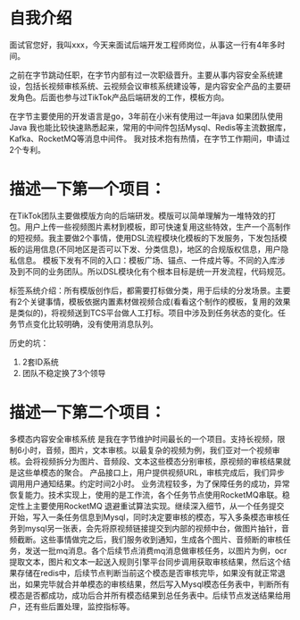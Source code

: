 
# 自我介绍
面试官您好，我叫xxx，今天来面试后端开发工程师岗位，从事这一行有4年多时间。

之前在字节跳动任职，在字节内部有过一次职级晋升。主要从事内容安全系统建设，包括长视频审核系统、云视频会议审核系统建设等，是内容安全产品的主要研发角色。后面也参与过TikTok产品后端研发的工作，模板方向。

在字节主要使用的开发语言是go，3年前在小米有使用过一年java 如果团队使用Java 我也能比较快速熟悉起来，常用的中间件包括Mysql、Redis等主流数据库，Kafka、RocketMQ等消息中间件。
我对技术抱有热情，在字节工作期间，申请过2个专利。


# 描述一下第一个项目：

在TikTok团队主要做模版方向的后端研发。模版可以简单理解为一堆特效的打包。用户上传一些视频图片素材到模板，即可快速复用这些特效，生产一个高制作的短视频。我主要做2个事情，使用DSL流程模块化模板的下发服务，下发包括模板的运用信息(不同地区是否可以下发、分类信息)，地区的合规版权信息，用户隐私信息。
模板下发有不同的入口：模板广场、锚点、一件成片等。不同的入库涉及到不同的业务团队。所以DSL模块化有个根本目标是统一开发流程，代码规范。

标签系统介绍：所有模版创作后，都需要打标做分类，用于后续的分发场景。主要有2个关键事情，模板依据内置素材做视频合成(看看这个制作的模板，复用的效果是类似的)，将视频送到TCS平台做人工打标。项目中涉及到任务状态的变化。任务节点变化比较明确，没有使用消息队列。

历史的坑：
1. 2套ID系统
2. 团队不稳定换了3个领导

# 描述一下第二个项目：
多模态内容安全审核系统 是我在字节维护时间最长的一个项目。支持长视频，限制6小时，音频，图片，文本审核。以最复杂的视频为例，我们亚对一个视频审核。会将视频拆分为图片、音频段、文本这些模态分别审核，原视频的审核结果就是这些单模态的聚合。
产品接口上，用户提供视频URL，审核完成后，我们异步调用用户通知结果。约定时间2小时。
业务流程较多，为了保障任务的成功，异常恢复能力。技术实现上，使用的是工作流，各个任务节点使用RocketMQ串联。稳定性上主要使用RocketMQ 退避重试算法实现。继续深入细节，从一个任务提交开始，写入一条任务信息到Mysql，同时决定要审核的模态，写入多条模态审核任务到mysql另一张表，会先将原视频链接提交到内部的视频中台，做图片抽针，音频截断。这些事情做完之后，我们服务收到通知，生成各个图片、音频断的审核任务，发送一批mq消息。各个后续节点消费mq消息做审核任务，以图片为例，ocr提取文本，图片和文本一起送入规则引擎平台同步调用获取审核结果，然后这个结果存储在redis中，后续节点判断当前这个模态是否审核完毕，如果没有就正常退出，如果完毕就合并单模态的审核结果，然后写入Mysql模态任务表中，判断所有模态是否都成功，成功后合并所有模态结果到总任务表中。后续节点发送结果给用户，还有些后置处理，监控指标等。

